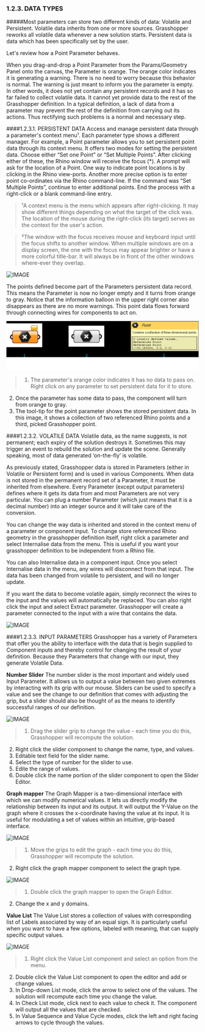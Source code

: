 ### 1.2.3. DATA TYPES

#####Most parameters can store two different kinds of data: Volatile and Persistent. Volatile data inherits from one or more sources. Grasshopper reworks all volatile data whenever a new solution starts. Persistent data is data which has been specifically set by the user.

Let's review how a Point Parameter behaves.

When you drag-and-drop a Point Parameter from the Params/Geometry Panel onto the canvas, the Parameter is orange. The orange color indicates it is generating a warning. There is no need to worry because this behavior is normal. The warning is just meant to inform you the parameter is empty. In other words, it does not yet contain any persistent records and it has so far failed to collect volatile data. It cannot yet provide data to the rest of the Grasshopper definition.  In a typical definition, a lack of data from a parameter may prevent the rest of the definition from carrying out its actions. Thus rectifying such problems is a normal and necessary step. 


####1.2.3.1. PERSISTENT DATA
Access and manage persistent data through a parameter's context menu¹. 
Each parameter type shows a different manager. For example, a Point parameter allows you to set persistent point data through its context menu. It offers two modes for setting the persistent data. Choose either “Set one Point” or “Set Multiple Points”. After clicking either of these, the Rhino window will receive the focus (*).   A prompt will ask for the location of a Point.  One way to indicate point locations is by clicking in the Rhino view-ports. Another more precise option is to enter point co-ordinates via the Rhino command-line. If the command was “Set Multiple Points”, continue to enter additional points.  End the process with a right-click or a blank command-line entry.

>¹A context menu is the menu which appears after right-clicking.  It may show different things depending on what the target of the click was.  The location of the mouse during the right-click (its target) serves as the context for the user's action.

>²The window with the focus receives mouse and keyboard input until the focus shifts to another window. When multiple windows are on a display screen, the one with the focus may appear brighter or have a more colorful title-bar. It will always be in front of the other windows where-ever they overlap.


![IMAGE](images/1-2-3/1-2-3_001-set-multiple-points.png)

The points defined become part of the Parameters persistent data record. This means the Parameter is now no longer empty and it turns from orange to gray. Notice that the information balloon in the upper right corner also disappears as there are no more warnings. This point data flows forward through connecting wires for components to act on.

![IMAGE](images/1-2-3/1-2-3_002-parameter-persistent-data.png)
>1. The parameter's orange color indicates it has no data to pass on. Right click on any parameter to set persistent data for it to store. 
2. Once the parameter has some data to pass, the component will turn from orange to gray.
3. The tool-tip for the point parameter shows the stored persistent data. In this image, it shows a collection of two referenced Rhino points and a third, picked Grasshopper point. 

####1.2.3.2. VOLATILE DATA
Volatile data, as the name suggests, is not permanent; each expiry of the solution destroys it. Sometimes this may trigger an event to rebuild the solution and update the scene. Generally speaking, most of data generated ‘on-the-fly’ is volatile.

As previously stated, Grasshopper data is stored in Parameters (either in Volatile or Persistent form) and is used in various Components. When data is not stored in the permanent record set of a Parameter, it must be inherited from elsewhere. Every Parameter (except output parameters) defines where it gets its data from and most Parameters are not very particular. You can plug a number Parameter (which just means that it is a decimal number) into an integer source and it will take care of the conversion.

You can change the way data is inherited and stored in the context menu of a parameter or component input. To change store referenced Rhino geometry in the grasshopper definition itself, right click a parameter and select Internalise data from the menu. This is useful if you want your grasshopper definition to be independent from a Rhino file.

You can also Internalise data in a component input. Once you select Internalise data in the menu, any wires will disconnect from that input. The data has been changed from volatile to persistent, and will no longer update.

If you want the data to become volatile again, simply reconnect the wires to the input and the values will automatically be replaced. You can also right click the input and select Extract parameter. Grasshopper will create a parameter connected to the input with a wire that contains the data.

![IMAGE](images/1-2-3/1-2-3_003-right-click.png)

####1.2.3.3. INPUT PARAMETERS
Grasshopper has a variety of Parameters that offer you the ability to interface with the data that is begin supplied to Component inputs and thereby control for changing the result of your definition. Because they Parameters that change with our input, they generate Volatile Data.

**Number Slider**
The number slider is the most important and widely used Input Parameter. It allows us to output a value between two given extremes by interacting with its grip with our mouse. Sliders can be used to specify a value and see the change to our definition that comes with adjusting the grip, but a slider should also be thought of as the means to identify successful ranges of our definition.

![IMAGE](images/1-2-3/1-2-3_004-number-slider.png)
>1. Drag the slider grip to change the value - each time you do this, Grasshopper will recompute the solution.
2. Right click the slider component to change the name, type, and values.
3. Editable text field for the slider name.
4. Select the type of number for the slider to use.
5. Edite the range of values.
6. Double click the name portion of the slider component to open the Slider Editor.


**Graph mapper**
The Graph Mapper is a two-dimensional interface with which we can modify numerical values. It lets us directly modify the relationship between its input and its output. It will output the Y-Value on the graph where it crosses the x-coordinate having the value at its input. It is useful for modulating a set of values within an intuitive, grip-based interface.

![IMAGE](images/1-2-3/1-2-3_005-graph-mapper-a.png)
>1. Move the grips to edit the graph - each time you do this, Grasshopper will recompute the solution.
2. Right click the graph mapper component to select the graph type.

![IMAGE](images/1-2-3/1-2-3_006-graph-mapper-b.png)
>1. Double click the graph mapper to open the Graph Editor.
2. Change the x and y domains.

**Value List**
The Value List stores a collection of values with corresponding list of Labels associated by way of an equal sign. It is particularly useful when you want to have a few options, labeled with meaning, that can supply specific output values.

![IMAGE](images/1-2-3/1-2-3_007-value-list.png)
>1. Right click the Value List component and select an option from the menu.
2. Double click the Value List component to open the editor and add or change values.
3. In Drop-down List mode, click the arrow to select one of the values. The solution will recompute each time you change the value.
4. In Check List mode, click next to each value to check it. The component will output all the values that are checked.
5. In Value Sequence and Value Cycle modes, click the left and right facing arrows to cycle through the values.
